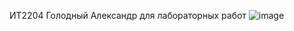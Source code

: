 ИТ2204 Голодный Александр для лабораторных работ
![image](https://github.com/user-attachments/assets/aa28be58-d46f-4756-94cf-5434a5214c5e)
